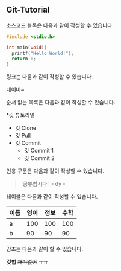 ## Git-Tutorial

소스코드 블록은 다음과 같이 작성할 수 있습니다.

```c
#include <stdio.h>

int main(void){
  printf("Hello World!");
  return 0;
}
```

링크는 다음과 같이 작성할 수 있습니다.

[네이버~](www.naver.com)

순서 없는 목록은 다음과 같이 작성할 수 있습니다.

*깃 튜토리얼
  * 깃 Clone
  * 깃 Pull
  * 깃 Commit
    * 깃 Commit 1
    * 깃 Commit 2

인용 구문은 다음과 같이 작성할 수 있습니다.

> '공부합시다.' - dy -

테이블은 다음과 같이 작성할 수 있습니다.

이름|영어|정보|수학|
---|---|---|---|
a|100|100|100|
b|90|90|90|90|

강조는 다음과 같이 할 수 있습니다.

**깃헙** ~~재미없어~~ ㅠㅠ
